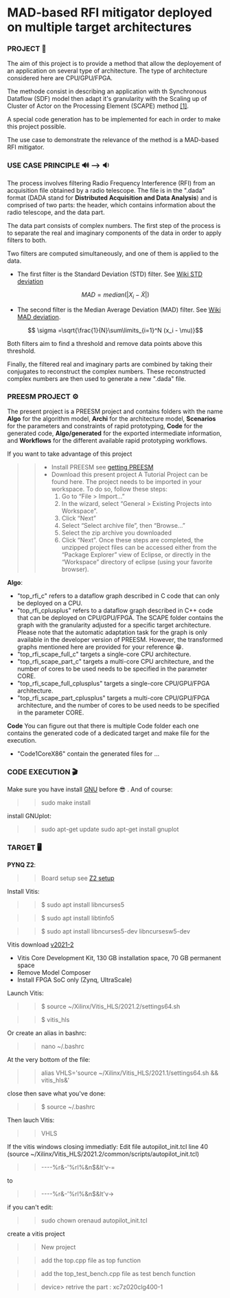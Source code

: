 # MAD-based RFI mitigator deployed on multiple target architectures

### PROJECT :satellite:
The aim of this project is to provide a method that allow the deployement of an application on several type of architecture. The type of architecture considered here are CPU/GPU/FPGA.

The methode consist in describing an application with th Synchronous Dataflow (SDF) model then adapt it's granularity with the Scaling up of Cluster of Actor on the Processing Element (SCAPE) method [[1]](https://hal.science/hal-04089941v1/file/DASIP__Architecture_aware_Clustering_of_Dataflow_Actors_for_Controlled_Scheduling_Complexity.pdf). 

A special code generation has to be implemented for each in order to make this project possible.

The use case to demonstrate the relevance of the method is a MAD-based RFI mitigator.

### USE CASE PRINCIPLE :loud_sound: --> :sound:
The process involves filtering Radio Frequency Interference (RFI) from an acquisition file obtained by a radio telescope. The file is in the ".dada" format (DADA stand for **Distributed Acquisition and Data Analysis**) and is comprised of two parts: the header, which contains information about the radio telescope, and the data part.

The data part consists of complex numbers. The first step of the process is to separate the real and imaginary components of the data in order to apply filters to both.

Two filters are computed simultaneously, and one of them is applied to the data. 
- The first filter is the Standard Deviation (STD) filter. See [Wiki STD deviation](https://en.wikipedia.org/wiki/Standard_deviation)

$$ {\displaystyle MAD = median (|X_{i}-{\tilde {X}}|)} $$

- The second filter is the Median Average Deviation (MAD) filter. See [Wiki MAD deviation](https://en.wikipedia.org/wiki/Median_absolute_deviation).

$$ \sigma =\sqrt{\frac{1}{N}\sum\limits_{i=1}^N (x_i - \mu)}$$

Both filters aim to find a threshold and remove data points above this threshold.

Finally, the filtered real and imaginary parts are combined by taking their conjugates to reconstruct the complex numbers. These reconstructed complex numbers are then used to generate a new ".dada" file.

### PREESM PROJECT :gear:
The present project is a PREESM project and contains folders with the name **Algo** for the algorithm model, **Archi** for the architecture model, **Scenarios** for the parameters and constraints of rapid prototyping, **Code** for the generated code, **Algo/generated** for the exported intermediate information, and **Workflows** for the different available rapid prototyping workflows.

If you want to take advantage of this project
>> - Install PREESM see [getting PREESM](https://preesm.github.io/get/)
>> - Download this present project
>> A Tutorial Project can be found here. The project needs to be imported in your workspace. To do so, follow these steps:
>>     1. Go to “File > Import…”
>>     2. In the wizard, select “General > Existing Projects into Workspace”.
>>     3. Click “Next”
>>     4. Select “Select archive file”, then “Browse…”
>>     5. Select the zip archive you downloaded
>>     6. Click “Next”.
>> Once these steps are completed, the unzipped project files can be accessed either from the “Package Explorer” view of Eclipse, or directly in the “Workspace” directory of eclipse (using your favorite browser).

**Algo**: 
- "top_rfi_c" refers to a dataflow graph described in C code that can only be deployed on a CPU.
- "top_rfi_cplusplus" refers to a dataflow graph described in C++ code that can be deployed on CPU/GPU/FPGA.
The SCAPE folder contains the graph with the granularity adjusted for a specific target architecture. Please note that the automatic adaptation task for the graph is only available in the developer version of PREESM. However, the transformed graphs mentioned here are provided for your reference :grin:.
- "top_rfi_scape_full_c" targets a single-core CPU architecture.
- "top_rfi_scape_part_c" targets a multi-core CPU architecture, and the number of cores to be used needs to be specified in the parameter CORE.
- "top_rfi_scape_full_cplusplus" targets a single-core CPU/GPU/FPGA architecture.
- "top_rfi_scape_part_cplusplus" targets a multi-core CPU/GPU/FPGA architecture, and the number of cores to be used needs to be specified in the parameter CORE.

**Code**
You can figure out that there is multiple Code folder each one contains the generated code of a dedicated target and make file for the execution.
- "Code1CoreX86" contain the generated files for ...


### CODE EXECUTION :clapper:

Make sure you have install [GNU](https://psrchive.sourceforge.net/third/autotools/) before :sunglasses: .
And of course:
>> sudo make install

install GNUplot:
>> sudo apt-get update
>> sudo apt-get install gnuplot


### TARGET :desktop_computer:

**PYNQ Z2**: 
>> Board setup see [Z2 setup](https://pynq.readthedocs.io/en/v2.6.1/getting_started/pynq_z2_setup.html)

Install Vitis: 
>> $ sudo apt install libncurses5

>> $ sudo apt install libtinfo5

>> $ sudo apt install libncurses5-dev libncursesw5-dev

Vitis download [v2021-2](https://www.xilinx.com/support/download/index.html/content/xilinx/en/downloadNav/vitis/2021-2.html)
- Vitis Core Development Kit, 130 GB installation space, 70 GB permanent space
- Remove Model Composer
- Install FPGA SoC only (Zynq, UltraScale)

Launch Vitis:
>> $ source ~/Xilinx/Vitis_HLS/2021.2/settings64.sh

>> $ vitis_hls

Or create an alias in bashrc:
>> nano ~/.bashrc

At the very bottom of the file:
>> alias VHLS='source ~/Xilinx/Vitis_HLS/2021.1/settings64.sh && vitis_hls&'

close then save what you've done:
>> $ source ~/.bashrc

Then lauch Vitis:
>> VHLS

If the vitis windows closing immediatly:
Edit file autopilot_init.tcl line 40 (source ~/Xilinx/Vitis_HLS/2021.2/common/scripts/autopilot_init.tcl)
>> ----%r&-'%rl%&n$&lt'v-=

to 
>> ----%r&-'%rl%&n$&lt'v->

if you can't edit: 
>> sudo chown orenaud autopilot_init.tcl

create a vitis project
>> New project

>> add the top.cpp file as top function

>> add the top_test_bench.cpp file as test bench function

>> device> retrive the part : xc7z020clg400-1




